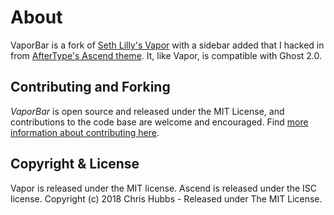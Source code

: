 # About
VaporBar is a fork of [Seth Lilly's Vapor](https://github.com/sethlilly/Vapor/) with a sidebar added that I hacked in from [AfterType's Ascend theme](http://ascend.aftertype.com/). It, like Vapor, is compatible with Ghost 2.0.

## Contributing and Forking

*VaporBar* is open source and released under the MIT License, and contributions to the code base are welcome and encouraged. Find [more information about contributing here](CONTRIBUTING.md).

## Copyright & License

Vapor is released under the MIT license.
Ascend is released under the ISC license.
Copyright (c) 2018 Chris Hubbs - Released under The MIT License.

